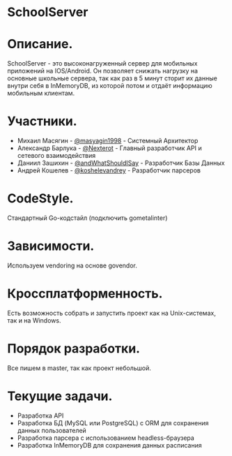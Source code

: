 # SchoolServer

# Описание.
SchoolServer - это высоконагруженный сервер для мобильных приложений на IOS/Android. Он позволяет снижать нагрузку на основные школьные сервера, так как раз в 5 минут сторит их данные внутри себя в InMemoryDB, из которой потом и отдаёт информацию мобильным клиентам.

# Участники.
- Михаил Масягин - [@masyagin1998](https://github.com/masyagin1998) - Системный Архитектор<br>
- Александр Барлука - [@Nexterot](https://github.com/Nexterot) - Главный разработчик API и сетевого взаимодействия<br>
- Даниил Зашихин - [@andWhatShouldISay](https://github.com/andWhatShouldISay) - Разработчик Базы Данных<br>
- Андрей Кошелев - [@koshelevandrey](https://github.com/koshelevandrey) - Разработчик парсеров<br>

# CodeStyle.
Стандартный Go-кодстайл (подключить gometalinter)

# Зависимости.
Используем vendoring на основе govendor.

# Кроссплатформенность.
Есть возможность собрать и запустить проект как на Unix-системах, так и на Windows.

# Порядок разработки.
Все пишем в master, так как проект небольшой.

# Текущие задачи.
- Разработка API
- Разработка БД (MySQL или PostgreSQL) с ORM для сохранения данных пользователей
- Разработка парсера с использованием headless-браузера
- Разработка InMemoryDB для cохранения данных расписания
